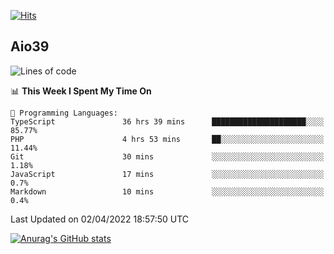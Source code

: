 [![Hits](https://hits.seeyoufarm.com/api/count/incr/badge.svg?url=https%3A%2F%2Fgithub.com%2Faio39&count_bg=%2339C5BB&title_bg=%23555555&icon=&icon_color=%23E7E7E7&title=hits&edge_flat=false)](https://hits.seeyoufarm.com)

## Aio39

<!--START_SECTION:waka-->
![Lines of code](https://img.shields.io/badge/From%20Hello%20World%20I%27ve%20Written-1%20Million%20lines%20of%20code-blue)

📊 **This Week I Spent My Time On** 

```text
💬 Programming Languages: 
TypeScript               36 hrs 39 mins      █████████████████████░░░░   85.77% 
PHP                      4 hrs 53 mins       ██░░░░░░░░░░░░░░░░░░░░░░░   11.44% 
Git                      30 mins             ░░░░░░░░░░░░░░░░░░░░░░░░░   1.18% 
JavaScript               17 mins             ░░░░░░░░░░░░░░░░░░░░░░░░░   0.7% 
Markdown                 10 mins             ░░░░░░░░░░░░░░░░░░░░░░░░░   0.4%

```


 Last Updated on 02/04/2022 18:57:50 UTC
<!--END_SECTION:waka-->
[![Anurag's GitHub stats](https://github-readme-stats.vercel.app/api?username=aio39)](https://github.com/anuraghazra/github-readme-stats)

<!--
**aio39/aio39** is a ✨ _special_ ✨ repository because its `README.md` (this file) appears on your GitHub profile.

Here are some ideas to get you started:

- 🔭 I’m currently working on ...
- 🌱 I’m currently learning ...
- 👯 I’m looking to collaborate on ...
- 🤔 I’m looking for help with ...
- 💬 Ask me about ...
- 📫 How to reach me: ...
- 😄 Pronouns: ...
- ⚡ Fun fact: ...
-->
